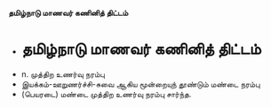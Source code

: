 **தமிழ்நாடு மாணவர் கணினித் திட்டம்**
- # தமிழ்நாடு மாணவர் கணினித் திட்டம்
- n. முத்திற உணர்வு நரம்பு
- இயக்கம்-ஊறுணர்ச்சி-சுவை ஆகிய மூன்றையுந் தூண்டும் மண்டை நரம்பு
- (பெயரடை) மண்டை முத்திற உணர்வு நரம்பு சார்ந்த.

